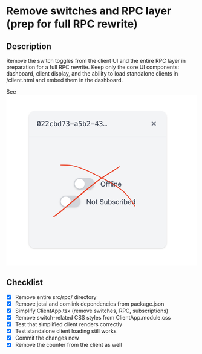 # Remove switches and RPC layer (prep for full RPC rewrite)

## Description

Remove the switch toggles from the client UI and the entire RPC layer in preparation for a full RPC rewrite. Keep only the core UI components: dashboard, client display, and the ability to load standalone clients in /client.html and embed them in the dashboard.

See ![Remove switches](./remove-switches.png)

## Checklist

- [x] Remove entire src/rpc/ directory
- [x] Remove jotai and comlink dependencies from package.json
- [x] Simplify ClientApp.tsx (remove switches, RPC, subscriptions)
- [x] Remove switch-related CSS styles from ClientApp.module.css
- [x] Test that simplified client renders correctly
- [x] Test standalone client loading still works
- [x] Commit the changes now
- [x] Remove the counter from the client as well
